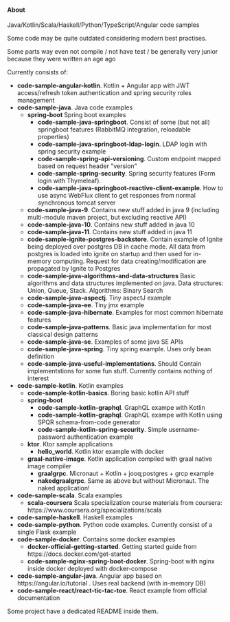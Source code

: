 <h4> About </h4>
<p> Java/Kotlin/Scala/Haskell/Python/TypeScript/Angular code samples </p>
<p> Some code may be quite outdated considering modern best practises. </p>
<p> Some parts way even not compile / not have test / be generally very junior because they were written an age ago</p>

<p> Currently consists of: </p>
<ul>
    <li><b>code-sample-angular-kotlin</b>. Kotlin + Angular app with JWT access/refresh token authentication and spring security roles management
    <li><b>code-sample-java</b>. Java code examples
        <ul>
            <li> <b> spring-boot </b> Spring boot examples
               <ul>
                  <li> <b> code-sample-java-springboot</b>. Consist of some (but not all) springboot features (RabbitMQ integration, reloadable properties)</li>
                  <li> <b>code-sample-java-springboot-ldap-login</b>. LDAP login with spring security example</li>
                  <li> <b> code-sample-spring-api-versioning</b>. Custom endpoint mapped based on request header "version" 
                  <li> <b> code-sample-spring-security</b>. Spring security features (Form login with Thymeleaf). </li>
                  <li> <b> code-sample-java-springboot-reactive-client-example</b>. How to use async WebFlux client to get responses from normal synchronous tomcat server</li>
               </ul>
            </li>
            <li> <b>code-sample-java-9</b>. Contains new stuff added in java 9 (including multi-module maven project, but excluding reactive API)</li>
            <li> <b>code-sample-java-10</b>. Contains new stuff added in java 10 </li>
            <li> <b>code-sample-java-11</b>. Contains new stuff added in java 11 </li>
            <li> <b>code-sample-ignite-postgres-backstore</b>. Contain example of Ignite being deployed over postgres DB 
            in cache mode. All data from postgres is loaded into ignite on startup and then used for in-memory computing. 
            Request for data creating/modification are propagated by Ignite to Postgres</li> 
            <li> <b> code-sample-java-algorithms-and-data-structures</b> Basic algorithms and data structures implemented on java. Data structures: Union, Queue, Stack. Algorithms: Binary Search </li>
            <li> <b> code-sample-java-aspectj</b>. Tiny aspectJ example</li>
            <li> <b> code-sample-java-ee</b>. Tiny jmx example </li>
            <li> <b> code-sample-java-hibernate</b>. Examples for most common hibernate features</li>
            <li> <b> code-sample-java-patterns</b>. Basic java implementation for most classical design patterns</li>
            <li> <b> code-sample-java-se</b>. Examples of some java SE APIs </li>
            <li> <b> code-sample-java-spring</b>. Tiny spring example. Uses only bean definition</li>
	    <li> <b> code-sample-java-useful-implementations</b>. Should Contain implementstions for some fun stuff. Currently contains nothing of interest </li>
         </ul>
    </li>
    <li><b>code-sample-kotlin</b>. Kotlin examples 
        <ul> 
            <li><b>code-sample-kotlin-basics</b>. Boring basic kotlin API stuff</li>
            <li><b>spring-boot</b>
                <ul>
                    <li><b>code-sample-kotlin-graphql</b>. GraphQL exampe with Kotlin </li>
                    <li><b>code-sample-kotlin-graphql</b>. GraphQL exampe with Kotlin using SPQR schema-from-code generator </li>
                    <li><b>code-sample-kotlin-spring-security</b>. Simple username-password authentication example </li>
                </ul>
            </li>
            <li><b>ktor</b>. Ktor sample applications
                <ul>
		    <li><b>hello_world</b>. Kotlin ktor example with docker</li>
                </ul>
            </li>
            <li><b>graal-native-image</b>. Kotlin application compiled with graal native image compiler
                <ul>
		    <li><b>graalgrpc</b>. Micronaut + Kotlin + jooq;postgres + grcp example </li>
                    <li><b>nakedgraalgrpc</b>. Same as above but without Micronaut. The naked application! </li>
                </ul>
            </li>
        </ul> 
    </li>
    <li><b>code-sample-scala</b>. Scala examples 
        <ul> 
            <li><b>scala-coursera</b> Scala specialization course materials from coursera: https://www.coursera.org/specializations/scala </li>
        </ul> 
    </li>
    <li><b> code-sample-haskell</b>. Haskell examples</li>
    <li><b>code-sample-python</b>. Python code examples. Currently consist of a single Flask example </li>
    <li><b>code-sample-docker</b>. Contains some docker examples
        <ul>
            <li><b>docker-official-getting-started</b>. Getting started guide from https://docs.docker.com/get-started</li>
            <li><b>code-sample-nginx-spring-boot-docker</b>. Spring-boot with nginx inside docker deployed with docker-compose
        </ul>
    </li>
    <li><b>code-sample-angular-java</b>. Angular app based on https://angular.io/tutorial .
    Uses real backend (with in-memory DB) </li>
    <li><b>code-sample-react/react-tic-tac-toe</b>. React example from official documentation </li>
</ul>

Some project have a dedicated README inside them.
